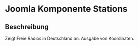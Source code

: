 # Joomla Komponente Stations

## Beschreibung

Zeigt Freie Radios in Deutschland an. Ausgabe von Koordinaten. 